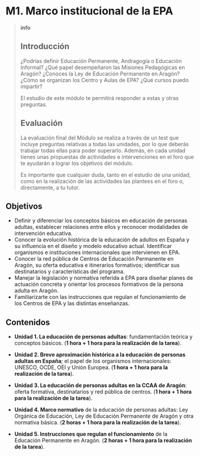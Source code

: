 
# M1. Marco institucional de la EPA

>**info**
>## **Introducción**
>
>¿Podrías definir Educación Permanente, Andragogía o Educación Informal? ¿Qué papel desempeñaron las Misiones Pedagógicas en Aragón? ¿Conoces la Ley de Educación Permanente en Aragón? ¿Cómo se organizan los Centro y Aulas de EPA? ¿Qué cursos puedo impartir?
>
>El estudio de este módulo te permitirá responder a estas y otras preguntas.
>
>## **Evaluación**
>
>La evaluación final del Módulo se realiza a través de un test que incluye preguntas relativas a todas las unidades, por lo que deberás trabajar todas ellas para poder superarlo. Además, en cada unidad tienes unas propuestas de actividades e intervenciones en el foro que te ayudarán a lograr los objetivos del módulo.
>
>Es importante que cualquier duda, tanto en el estudio de una unidad, como en la realización de las actividades las plantees en el foro o, directamente, a tu tutor.

## Objetivos

- Definir y diferenciar los conceptos básicos en educación de personas adultas, establecer relaciones entre ellos y reconocer modalidades de intervención educativa.
- Conocer la evolución histórica de la educación de adultos en España y su influencia en el diseño y modelo educativo actual. Identificar organismos e instituciones internacionales que intervienen en EPA.
- Conocer la red pública de Centros de Educación Permanente en Aragón, su oferta educativa e itinerarios formativos; identificar sus destinatarios y características del programa.
- Manejar la legislación y normativa referida a EPA para diseñar planes de actuación concreta y orientar los procesos formativos de la persona adulta en Aragón.
- Familiarizarte con las instrucciones que regulan el funcionamiento de los Centros de EPA y las distintas enseñanzas.

## Contenidos

* **Unidad 1. La educación de personas adultas**: fundamentación teórica y conceptos básicos. (**1 hora + 1 hora para la realización de la tarea**).

* **Unidad 2. Breve aproximación histórica a la educación de personas adultas en España**; el papel de los organismos internacionales: UNESCO, OCDE, OEI y Unión Europea. (**1 hora + 1 hora para la realización de la tarea**).

* **Unidad 3. La educación de personas adultas en la CCAA de Aragón**: oferta formativa, destinatarios y red pública de centros. (**1 hora + 1 hora para la realización de la tarea**).

* **Unidad 4. Marco normativo** de la educación de personas adultas: Ley Orgánica de Educación, Ley de Educación Permanente de Aragón y otra normativa básica. (**2 horas + 1 hora para la realización de la tarea**).

* **Unidad 5. Instrucciones que regulan el funcionamiento** de la Educación Permanente en Aragón. (**2 horas + 1 hora para la realización de la tarea**).
